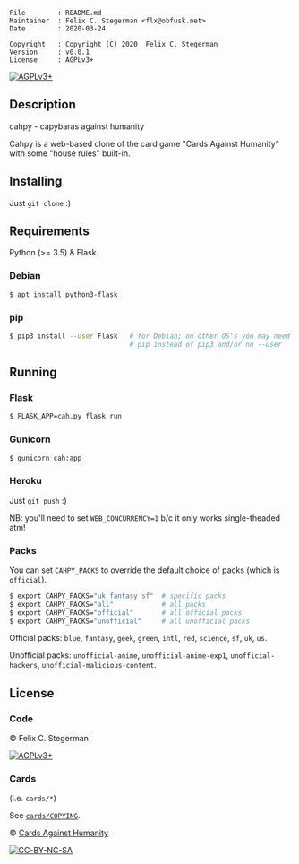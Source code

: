 <!-- {{{1 -->

    File        : README.md
    Maintainer  : Felix C. Stegerman <flx@obfusk.net>
    Date        : 2020-03-24

    Copyright   : Copyright (C) 2020  Felix C. Stegerman
    Version     : v0.0.1
    License     : AGPLv3+

<!-- }}}1 -->

<!-- TODO: badges -->

[![AGPLv3+](https://img.shields.io/badge/license-AGPLv3+-blue.svg)](https://www.gnu.org/licenses/agpl-3.0.html)

## Description

cahpy - capybaras against humanity

Cahpy is a web-based clone of the card game "Cards Against Humanity"
with some "house rules" built-in.

## Installing

Just `git clone` :)

## Requirements

Python (>= 3.5) & Flask.

### Debian

```bash
$ apt install python3-flask
```

### pip

```bash
$ pip3 install --user Flask   # for Debian; on other OS's you may need
                              # pip instead of pip3 and/or no --user
```

## Running

### Flask

```bash
$ FLASK_APP=cah.py flask run
```

### Gunicorn

```bash
$ gunicorn cah:app
```

### Heroku

Just `git push` :)

NB: you'll need to set `WEB_CONCURRENCY=1` b/c it only works
single-theaded atm!

### Packs

You can set `CAHPY_PACKS` to override the default choice of packs
(which is `official`).

```bash
$ export CAHPY_PACKS="uk fantasy sf"  # specific packs
$ export CAHPY_PACKS="all"            # all packs
$ export CAHPY_PACKS="official"       # all official packs
$ export CAHPY_PACKS="unofficial"     # all unofficial packs
```

Official packs: `blue`, `fantasy`, `geek`, `green`, `intl`, `red`,
`science`, `sf`, `uk`, `us`.

Unofficial packs: `unofficial-anime`, `unofficial-anime-exp1`,
`unofficial-hackers`, `unofficial-malicious-content`.

## License

### Code

© Felix C. Stegerman

[![AGPLv3+](https://www.gnu.org/graphics/agplv3-155x51.png)](https://www.gnu.org/licenses/agpl-3.0.html)

### Cards

(i.e. `cards/*`)

See [`cards/COPYING`](cards/COPYING).

© [Cards Against Humanity](https://www.cardsagainsthumanity.com)

[![CC-BY-NC-SA](https://licensebuttons.net/l/by-nc-sa/2.0/88x31.png)](https://creativecommons.org/licenses/by-nc-sa/2.0/)

<!-- vim: set tw=70 sw=2 sts=2 et fdm=marker : -->
